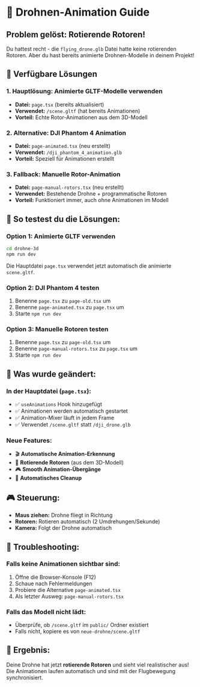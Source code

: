 # 🚁 Drohnen-Animation Guide

## Problem gelöst: Rotierende Rotoren!

Du hattest recht - die `flying_drone.glb` Datei hatte keine rotierenden Rotoren. Aber du hast bereits animierte Drohnen-Modelle in deinem Projekt!

## 🎯 Verfügbare Lösungen

### 1. **Hauptlösung: Animierte GLTF-Modelle verwenden**
- **Datei:** `page.tsx` (bereits aktualisiert)
- **Verwendet:** `/scene.gltf` (hat bereits Animationen)
- **Vorteil:** Echte Rotor-Animationen aus dem 3D-Modell

### 2. **Alternative: DJI Phantom 4 Animation**
- **Datei:** `page-animated.tsx` (neu erstellt)
- **Verwendet:** `/dji_phantom_4_animation.glb`
- **Vorteil:** Speziell für Animationen erstellt

### 3. **Fallback: Manuelle Rotor-Animation**
- **Datei:** `page-manual-rotors.tsx` (neu erstellt)
- **Verwendet:** Bestehende Drohne + programmatische Rotoren
- **Vorteil:** Funktioniert immer, auch ohne Animationen im Modell

## 🚀 So testest du die Lösungen:

### Option 1: Animierte GLTF verwenden
```bash
cd drohne-3d
npm run dev
```
Die Hauptdatei `page.tsx` verwendet jetzt automatisch die animierte `scene.gltf`.

### Option 2: DJI Phantom 4 testen
1. Benenne `page.tsx` zu `page-old.tsx` um
2. Benenne `page-animated.tsx` zu `page.tsx` um
3. Starte `npm run dev`

### Option 3: Manuelle Rotoren testen
1. Benenne `page.tsx` zu `page-old.tsx` um
2. Benenne `page-manual-rotors.tsx` zu `page.tsx` um
3. Starte `npm run dev`

## 🔧 Was wurde geändert:

### In der Hauptdatei (`page.tsx`):
- ✅ `useAnimations` Hook hinzugefügt
- ✅ Animationen werden automatisch gestartet
- ✅ Animation-Mixer läuft in jedem Frame
- ✅ Verwendet `/scene.gltf` statt `/dji_drone.glb`

### Neue Features:
- 🎬 **Automatische Animation-Erkennung**
- 🔄 **Rotierende Rotoren** (aus dem 3D-Modell)
- 🎮 **Smooth Animation-Übergänge**
- 🧹 **Automatisches Cleanup**

## 🎮 Steuerung:
- **Maus ziehen:** Drohne fliegt in Richtung
- **Rotoren:** Rotieren automatisch (2 Umdrehungen/Sekunde)
- **Kamera:** Folgt der Drohne automatisch

## 🐛 Troubleshooting:

### Falls keine Animationen sichtbar sind:
1. Öffne die Browser-Konsole (F12)
2. Schaue nach Fehlermeldungen
3. Probiere die Alternative `page-animated.tsx`
4. Als letzter Ausweg: `page-manual-rotors.tsx`

### Falls das Modell nicht lädt:
- Überprüfe, ob `/scene.gltf` im `public/` Ordner existiert
- Falls nicht, kopiere es von `neue-drohne/scene.gltf`

## 🎉 Ergebnis:
Deine Drohne hat jetzt **rotierende Rotoren** und sieht viel realistischer aus! Die Animationen laufen automatisch und sind mit der Flugbewegung synchronisiert.
